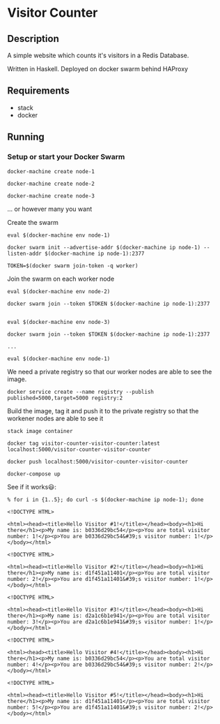 # Visitor Counter

## Description

A simple website which counts it's visitors in a Redis Database.

Written in Haskell. Deployed on docker swarm behind HAProxy

## Requirements

  - stack
  - docker

## Running

### Setup or start your Docker Swarm

    docker-machine create node-1

    docker-machine create node-2

    docker-machine create node-3

... or however many you want

Create the swarm

    eval $(docker-machine env node-1)

    docker swarm init --advertise-addr $(docker-machine ip node-1) --listen-addr $(docker-machine ip node-1):2377

    TOKEN=$(docker swarm join-token -q worker)

Join the swarm on each worker node

    eval $(docker-machine env node-2)

    docker swarm join --token $TOKEN $(docker-machine ip node-1):2377


    eval $(docker-machine env node-3)

    docker swarm join --token $TOKEN $(docker-machine ip node-1):2377

    ...

    eval $(docker-machine env node-1)

We need a private registry so that our worker nodes are able to see the
image.

    docker service create --name registry --publish published=5000,target=5000 registry:2


Build the image, tag it and push it to the private registry so that the
workener nodes are able to see it

    stack image container

    docker tag visitor-counter-visitor-counter:latest localhost:5000/visitor-counter-visitor-counter

    docker push localhost:5000/visitor-counter-visitor-counter

    docker-compose up

See if it works😃:

    % for i in {1..5}; do curl -s $(docker-machine ip node-1); done

    <!DOCTYPE HTML>

    <html><head><title>Hello Visitor #1!</title></head><body><h1>Hi there</h1><p>My name is: b0336d29bc54</p><p>You are total visitor number: 1!</p><p>You are b0336d29bc54&#39;s visitor number: 1!</p></body></html>

    <!DOCTYPE HTML>

    <html><head><title>Hello Visitor #2!</title></head><body><h1>Hi there</h1><p>My name is: d1f451a11401</p><p>You are total visitor number: 2!</p><p>You are d1f451a11401&#39;s visitor number: 1!</p></body></html>

    <!DOCTYPE HTML>

    <html><head><title>Hello Visitor #3!</title></head><body><h1>Hi there</h1><p>My name is: d2a1c6b1e941</p><p>You are total visitor number: 3!</p><p>You are d2a1c6b1e941&#39;s visitor number: 1!</p></body></html>

    <!DOCTYPE HTML>

    <html><head><title>Hello Visitor #4!</title></head><body><h1>Hi there</h1><p>My name is: b0336d29bc54</p><p>You are total visitor number: 4!</p><p>You are b0336d29bc54&#39;s visitor number: 2!</p></body></html>

    <!DOCTYPE HTML>

    <html><head><title>Hello Visitor #5!</title></head><body><h1>Hi there</h1><p>My name is: d1f451a11401</p><p>You are total visitor number: 5!</p><p>You are d1f451a11401&#39;s visitor number: 2!</p></body></html>
